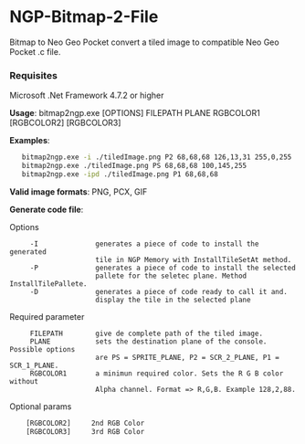 # NGP-Bitmap-2-File
Bitmap to Neo Geo Pocket convert a tiled image to compatible Neo Geo Pocket .c file.

### Requisites
Microsoft .Net Framework 4.7.2 or higher

**Usage**: bitmap2ngp.exe [OPTIONS] FILEPATH PLANE RGBCOLOR1 [RGBCOLOR2] [RGBCOLOR3]

**Examples**:

```bash
   bitmap2ngp.exe -i ./tiledImage.png P2 68,68,68 126,13,31 255,0,255 
   bitmap2ngp.exe ./tiledImage.png PS 68,68,68 100,145,255
   bitmap2ngp.exe -ipd ./tiledImage.png P1 68,68,68 
```

**Valid image formats**:
 PNG, PCX, GIF

**Generate code file**:

 Options

         -I              generates a piece of code to install the generated
                         tile in NGP Memory with InstallTileSetAt method.
         -P              generates a piece of code to install the selected
                         pallete for the seletec plane. Method InstallTilePallete.
         -D              generates a piece of code ready to call it and.
                         display the tile in the selected plane

Required parameter

         FILEPATH        give de complete path of the tiled image.
         PLANE           sets the destination plane of the console. Possible options
                         are PS = SPRITE_PLANE, P2 = SCR_2_PLANE, P1 = SCR_1_PLANE.
         RGBCOLOR1       a minimun required color. Sets the R G B color without
                         Alpha channel. Format => R,G,B. Example 128,2,88.

Optional params

```bash
	[RGBCOLOR2]     2nd RGB Color
	[RGBCOLOR3]     3rd RGB Color
```

